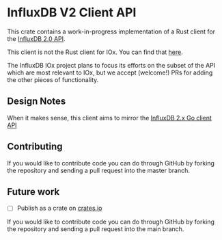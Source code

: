# InfluxDB V2 Client API

This crate contains a work-in-progress implementation of a Rust client for the [InfluxDB 2.0 API](https://docs.influxdata.com/influxdb/v2.0/reference/api/).

This client is not the Rust client for IOx. You can find that [here](../influxdb_iox_client).

The InfluxDB IOx project plans to focus its efforts on the subset of the API which are most relevant to IOx, but we accept (welcome!) PRs for adding the other pieces of functionality.


## Design Notes

When it makes sense, this client aims to mirror the [InfluxDB 2.x Go client API](https://github.com/influxdata/influxdb-client-go)

## Contributing

If you would like to contribute code you can do through GitHub by forking the repository and sending a pull request into the master branch.


## Future work

- [ ] Publish as a crate on [crates.io](http://crates.io)

If you would like to contribute code you can do through GitHub by forking the repository and sending a pull request into the main branch.
